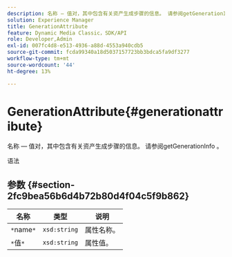 ```yaml
---
description: 名称 — 值对，其中包含有关资产生成步骤的信息。 请参阅getGenerationInfo 。
solution: Experience Manager
title: GenerationAttribute
feature: Dynamic Media Classic，SDK/API
role: Developer,Admin
exl-id: 007fc4d8-e513-4936-a88d-4553a940cdb5
source-git-commit: fcda99340a18d5037157723bb3bdca5fa9df3277
workflow-type: tm+mt
source-wordcount: '44'
ht-degree: 13%

---
```


# GenerationAttribute{#generationattribute}

名称 — 值对，其中包含有关资产生成步骤的信息。 请参阅getGenerationInfo 。

语法

## 参数 {#section-2fc9bea56b6d4b72b80d4f04c5f9b862}

| 名称 | 类型 | 说明 |
|---|---|---|
| `*`name`*` | `xsd:string` | 属性名称。 |
| `*`值`*` | `xsd:string` | 属性值。 |
